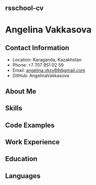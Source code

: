 ## rsschool-cv
# Angelina Vakkasova
## Contact Information
* Location: Karaganda, Kazakhstan
* Phone: +7 707 951 02 59
* Email: angelina.vksv89@gmail.com
* GitHub: AngelinaVakkasova
## About Me
## Skills
## Code Examples
## Work Experience
## Education
## Languages